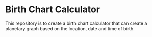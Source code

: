 # Birth Chart Calculator

This repository is to create a birth chart calculator that can create a planetary graph based on the location, date and time of birth.